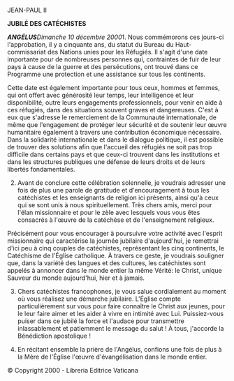 JEAN-PAUL II

**JUBILÉ DES CATÉCHISTES**

***ANGÉLUS****Dimanche 10 décembre 2000*1. Nous commémorons ces jours-ci l'approbation, il y a cinquante ans, du statut du Bureau du Haut-commissariat des Nations unies pour les Réfugiés. Il s'agit d'une date importante pour de nombreuses personnes qui, contraintes de fuir de leur pays à cause de la guerre et des persécutions, ont trouvé dans ce Programme une protection et une assistance sur tous les continents.

Cette date est également importante pour tous ceux, hommes et femmes, qui ont offert avec générosité leur temps, leur intelligence et leur disponibilité, outre leurs engagements professionnels, pour venir en aide à ces réfugiés, dans des situations souvent graves et dangereuses. C'est à eux que s'adresse le remerciement de la Communauté internationale, de même que l'engagement de protéger leur sécurité et de soutenir leur œuvre humanitaire également à travers une contribution économique nécessaire. Dans la solidarité internationale et dans le dialogue politique, il est possible de trouver des solutions afin que l'accueil des réfugiés ne soit pas trop difficile dans certains pays et que ceux-ci trouvent dans les institutions et dans les structures publiques une défense de leurs droits et de leurs libertés fondamentales.

2. Avant de conclure cette célébration solennelle, je voudrais adresser une fois de plus une parole de gratitude et d'encouragement à tous les catéchistes et les enseignants de religion ici présents, ainsi qu'à ceux qui se sont unis à nous spirituellement. Très chers amis, merci pour l'élan missionnaire et pour le zèle avec lesquels vous vous êtes consacrés à l'œuvre de la catéchèse et de l'enseignement religieux.

Précisément pour vous encourager à poursuivre votre activité avec l'esprit missionnaire qui caractérise la journée jubilaire d'aujourd'hui, je remettrai d'ici peu à cinq couples de catéchistes, représentant les cinq continents, le Catéchisme de l'Église catholique. À travers ce geste, je voudrais souligner que, dans la variété des langues et des cultures, les catéchistes sont appelés à annoncer dans le monde entier la même Vérité: le Christ, unique Sauveur du monde aujourd'hui, hier et à jamais.

3. Chers catéchistes francophones, je vous salue cordialement au moment où vous réalisez une démarche jubilaire. L'Église compte particulièrement sur vous pour faire connaître le Christ aux jeunes, pour le leur faire aimer et les aider à vivre en intimité avec Lui. Puissiez-vous puiser dans ce jubilé la force et l'audace pour transmettre inlassablement et patiemment le message du salut ! À tous, j'accorde la Bénédiction apostolique !

4. En récitant ensemble la prière de l'Angélus, confions une fois de plus à la Mère de l'Église l'œuvre d'évangélisation dans le monde entier.

© Copyright 2000 - Libreria Editrice Vaticana